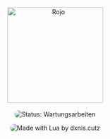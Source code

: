 <div align="center">
    <img src="https://media.discordapp.net/attachments/1384780454825299968/1384938356491943946/image.png?ex=68ad3d1b&is=68abeb9b&hm=e24f21d4ac56f14e11a9277758ec8b27e60a242858bd46460164c4df9dd5055a&=&format=webp&quality=lossless" alt="Rojo" height="217" />
</div>

<div>&nbsp;</div>

<div align="center">
<img 
  src="https://img.shields.io/badge/Status-Wartungsarbeiten-orange?style=flat&logo=wrench&logoColor=white&labelColor=grey" 
  alt="Status: Wartungsarbeiten" 
  style="border-radius:20px;" />

<img 
  src="https://img.shields.io/badge/Made with - dxnis.cutz-lightred?style=flat&logo=lua&logoColor=white&labelColor=grey" 
  alt="Made with Lua by dxnis.cutz" 
  style="border-radius:20px;" />
</div>
